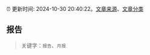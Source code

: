 :alarm_clock: 更新时间: 2024-10-30 20:40:22。[文章来源](/README.md)、[文章分类](/TAGS.md)

## 报告


> 关键字：`报告`、`月报`



